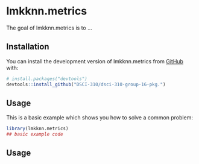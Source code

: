 
<!-- README.md is generated from README.Rmd. Please edit that file -->

# lmkknn.metrics

<!-- badges: start -->
<!-- badges: end -->

The goal of lmkknn.metrics is to …

## Installation

You can install the development version of lmkknn.metrics from
[GitHub](https://github.com/) with:

``` r
# install.packages("devtools")
devtools::install_github("DSCI-310/dsci-310-group-16-pkg.")
```

## Usage

This is a basic example which shows you how to solve a common problem:

``` r
library(lmkknn.metrics)
## basic example code
```
## Usage



